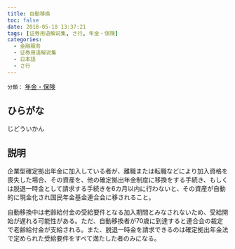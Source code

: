 ```yaml
---
title: 自動移換
toc: false
date: 2018-05-18 13:37:21
tags: [证券用语解说集, さ行, 年金・保険]
categories:
  - 金融服务
  - 证券用语解说集
  - 日本語
  - さ行
---
```


`分類：` [年金・保険](/tags/年金・保険/)

## ひらがな

じどういかん

## 説明

企業型確定拠出年金に加入している者が、離職または転職などにより加入資格を喪失した場合、その資産を、他の確定拠出年金制度に移換をする手続き、もしくは脱退一時金として請求する手続きを6カ月以内に行わないと、その資産が自動的に現金化され国民年金基金連合会に移されること。

自動移換中は老齢給付金の受給要件となる加入期間とみなされないため、受給開始が遅れる可能性がある。ただ、自動移換者が70歳に到達すると連合会の裁定で老齢給付金が支給される。また、脱退一時金を請求できるのは確定拠出年金法で定められた受給要件をすべて満たした者のみになる。
